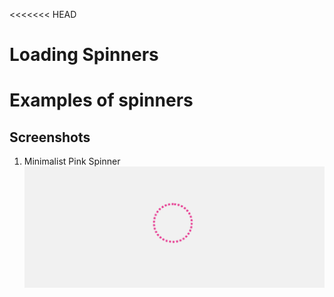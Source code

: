 <<<<<<< HEAD
# Loading Spinners
Examples of spinners
=======

## Screenshots
1. Minimalist Pink Spinner
![Screenshots](/MinimalistPinkSpinner.gif)
